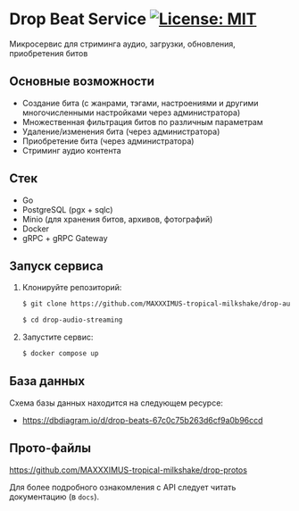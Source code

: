 # Drop Beat Service [![License: MIT](https://img.shields.io/badge/License-MIT-blue.svg)](https://opensource.org/licenses/MIT)

Микросервис для стриминга аудио, загрузки, обновления, приобретения битов

## Основные возможности

- Создание бита (с жанрами, тэгами, настроениями и другими многочисленными настройками через администратора)
- Множественная фильтрация битов по различным параметрам
- Удаление/изменения бита (через администратора)
- Приобретение бита (через администратора)
- Стриминг аудио контента

## Стек

- Go
- PostgreSQL (pgx + sqlc)
- Minio (для хранения битов, архивов, фотографий)
- Docker
- gRPC + gRPC Gateway

## Запуск сервиса

1. Клонируйте репозиторий:
   ```bash
   $ git clone https://github.com/MAXXXIMUS-tropical-milkshake/drop-audio-streaming.git

   $ cd drop-audio-streaming
   ```

2. Запустите сервис:
   ```bash
   $ docker compose up
   ```

## База данных

Схема базы данных находится на следующем ресурсе:

- https://dbdiagram.io/d/drop-beats-67c0c75b263d6cf9a0b96ccd

## Прото-файлы

https://github.com/MAXXXIMUS-tropical-milkshake/drop-protos

Для более подробного ознакомления с API следует читать документацию (в `docs`).
